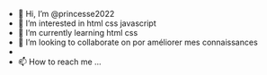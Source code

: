 - 👋 Hi, I’m @princesse2022
- 👀 I’m interested in  html css javascript 
- 🌱 I’m currently learning  html css
- 💞️ I’m looking to collaborate on  por améliorer  mes connaissances
- 
- 📫 How to reach me ...

<!---
princesse2022/princesse2022 is a ✨ special ✨ repository because its `README.md` (this file) appears on your GitHub profile.
You can click the Preview link to take a look at your changes.
--->

